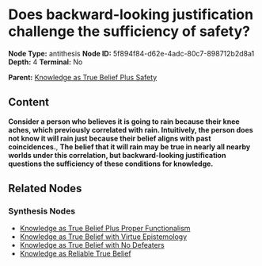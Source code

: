 # Does backward-looking justification challenge the sufficiency of safety?

**Node Type:** antithesis
**Node ID:** 5f894f84-d62e-4adc-80c7-898712b2d8a1
**Depth:** 4
**Terminal:** No

**Parent:** [Knowledge as True Belief Plus Safety](knowledge-as-true-belief-plus-safety-synthesis-f877a4d4-5249-4e74-b48b-02bb6bfa7766.md)

## Content

**Consider a person who believes it is going to rain because their knee aches, which previously correlated with rain. Intuitively, the person does not know it will rain just because their belief aligns with past coincidences.**, **The belief that it will rain may be true in nearly all nearby worlds under this correlation, but backward-looking justification questions the sufficiency of these conditions for knowledge.**

## Related Nodes

### Synthesis Nodes

- [Knowledge as True Belief Plus Proper Functionalism](knowledge-as-true-belief-plus-proper-functionalism-synthesis-72189ec9-ec47-4d74-bcc3-b451f6af6268.md)
- [Knowledge as True Belief with Virtue Epistemology](knowledge-as-true-belief-with-virtue-epistemology-synthesis-34e82911-637e-46f7-8a74-935b66f1746f.md)
- [Knowledge as True Belief with No Defeaters](knowledge-as-true-belief-with-no-defeaters-synthesis-3192e791-8d32-4e23-b829-e26184561787.md)
- [Knowledge as Reliable True Belief](knowledge-as-reliable-true-belief-synthesis-8c2d3065-7456-4d20-a6c8-794c72a20b06.md)
